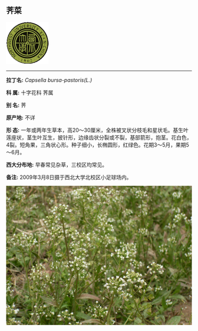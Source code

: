 ## 荠菜

![西北大学校园网络植物志](JPG/nwu.gif)

---

**拉丁名:**  _Capsella bursa-pastoris(L.)_

**科 属:** 十字花科 荠属

**别 名:** 荠

**原产地:** 不详

**形  态:** 一年或两年生草本，高20～30厘米，全株被叉状分枝毛和星状毛。基生叶莲座状，茎生叶互生，披针形，边缘齿状分裂或不裂，基部箭形，抱茎。花白色，4裂。短角果，三角状心形。种子细小，长椭圆形，红绿色。花期3～5月，果期5～6月。

**西大分布地:** 早春常见杂草，三校区均常见。

**备注:** 2009年3月8日摄于西北大学北校区小足球场内。

![荠菜](JPG/荠菜.JPG) 

